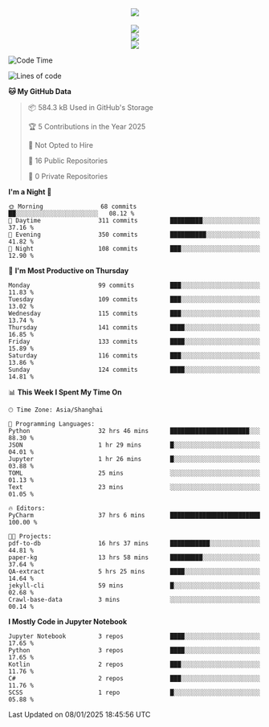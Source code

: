 <div align="center">
  <img src="https://readme-typing-svg.demolab.com?font=Zhi+Mang+Xing&size=40&pause=1000&color=000000&center=true&vCenter=true&lines=Baymax%E5%B0%8F%E6%8C%AF;Hello%20World"/><br/>
  <br/>
  <img src="https://skillicons.dev/icons?i=java,kotlin,python,c,cpp,html,css,javascript" /><br/>
  <img src="https://skillicons.dev/icons?i=spring,vue,pytorch,maven,gradle,mysql,sqlite,linux" /><br/>
  <img src="https://skillicons.dev/icons?i=idea,pycharm,webstorm,androidstudio,vscode,git,vim,md" /><br/>
</div>

<!--START_SECTION:waka-->
![Code Time](http://img.shields.io/badge/Code%20Time-492%20hrs%2049%20mins-blue)

![Lines of code](https://img.shields.io/badge/From%20Hello%20World%20I%27ve%20Written-5.3%20million%20lines%20of%20code-blue)

**🐱 My GitHub Data** 

> 📦 584.3 kB Used in GitHub's Storage 
 > 
> 🏆 5 Contributions in the Year 2025
 > 
> 🚫 Not Opted to Hire
 > 
> 📜 16 Public Repositories 
 > 
> 🔑 0 Private Repositories 
 > 
**I'm a Night 🦉** 

```text
🌞 Morning                68 commits          ██░░░░░░░░░░░░░░░░░░░░░░░   08.12 % 
🌆 Daytime                311 commits         █████████░░░░░░░░░░░░░░░░   37.16 % 
🌃 Evening                350 commits         ██████████░░░░░░░░░░░░░░░   41.82 % 
🌙 Night                  108 commits         ███░░░░░░░░░░░░░░░░░░░░░░   12.90 % 
```
📅 **I'm Most Productive on Thursday** 

```text
Monday                   99 commits          ███░░░░░░░░░░░░░░░░░░░░░░   11.83 % 
Tuesday                  109 commits         ███░░░░░░░░░░░░░░░░░░░░░░   13.02 % 
Wednesday                115 commits         ███░░░░░░░░░░░░░░░░░░░░░░   13.74 % 
Thursday                 141 commits         ████░░░░░░░░░░░░░░░░░░░░░   16.85 % 
Friday                   133 commits         ████░░░░░░░░░░░░░░░░░░░░░   15.89 % 
Saturday                 116 commits         ███░░░░░░░░░░░░░░░░░░░░░░   13.86 % 
Sunday                   124 commits         ████░░░░░░░░░░░░░░░░░░░░░   14.81 % 
```


📊 **This Week I Spent My Time On** 

```text
🕑︎ Time Zone: Asia/Shanghai

💬 Programming Languages: 
Python                   32 hrs 46 mins      ██████████████████████░░░   88.30 % 
JSON                     1 hr 29 mins        █░░░░░░░░░░░░░░░░░░░░░░░░   04.01 % 
Jupyter                  1 hr 26 mins        █░░░░░░░░░░░░░░░░░░░░░░░░   03.88 % 
TOML                     25 mins             ░░░░░░░░░░░░░░░░░░░░░░░░░   01.13 % 
Text                     23 mins             ░░░░░░░░░░░░░░░░░░░░░░░░░   01.05 % 

🔥 Editors: 
PyCharm                  37 hrs 6 mins       █████████████████████████   100.00 % 

🐱‍💻 Projects: 
pdf-to-db                16 hrs 37 mins      ███████████░░░░░░░░░░░░░░   44.81 % 
paper-kg                 13 hrs 58 mins      █████████░░░░░░░░░░░░░░░░   37.64 % 
QA-extract               5 hrs 25 mins       ████░░░░░░░░░░░░░░░░░░░░░   14.64 % 
jekyll-cli               59 mins             █░░░░░░░░░░░░░░░░░░░░░░░░   02.68 % 
Crawl-base-data          3 mins              ░░░░░░░░░░░░░░░░░░░░░░░░░   00.14 % 
```

**I Mostly Code in Jupyter Notebook** 

```text
Jupyter Notebook         3 repos             ████░░░░░░░░░░░░░░░░░░░░░   17.65 % 
Python                   3 repos             ████░░░░░░░░░░░░░░░░░░░░░   17.65 % 
Kotlin                   2 repos             ███░░░░░░░░░░░░░░░░░░░░░░   11.76 % 
C#                       2 repos             ███░░░░░░░░░░░░░░░░░░░░░░   11.76 % 
SCSS                     1 repo              █░░░░░░░░░░░░░░░░░░░░░░░░   05.88 % 
```




 Last Updated on 08/01/2025 18:45:56 UTC
<!--END_SECTION:waka-->





